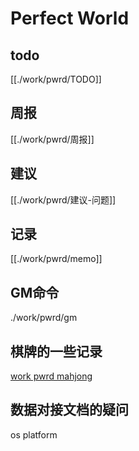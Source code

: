 # Perfect World

## todo
[[./work/pwrd/TODO]]

## 周报
[[./work/pwrd/周报]]

## 建议
[[./work/pwrd/建议-问题]]

## 记录
[[./work/pwrd/memo]]

## GM命令
./work/pwrd/gm

## 棋牌的一些记录
[work pwrd mahjong](./work/pwrd/mahjong)


## 数据对接文档的疑问
os
platform
